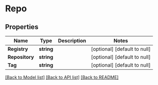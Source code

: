 # Repo

## Properties
Name | Type | Description | Notes
------------ | ------------- | ------------- | -------------
**Registry** | **string** |  | [optional] [default to null]
**Repository** | **string** |  | [optional] [default to null]
**Tag** | **string** |  | [optional] [default to null]

[[Back to Model list]](../README.md#documentation-for-models) [[Back to API list]](../README.md#documentation-for-api-endpoints) [[Back to README]](../README.md)

